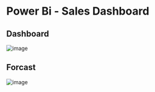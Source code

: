 # Power Bi - Sales Dashboard

## Dashboard 
![image](https://github.com/user-attachments/assets/bd915744-352d-4957-8c81-8c9cb1ecbb5c)

## Forcast
![image](https://github.com/user-attachments/assets/aff4715f-b211-4fee-aad5-0ae84196e070)
